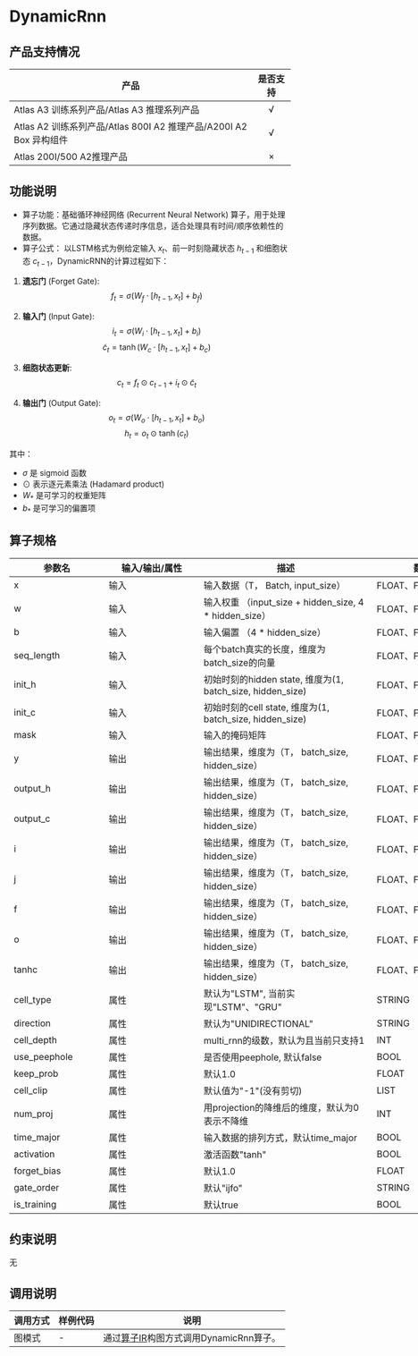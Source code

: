 # DynamicRnn

##  产品支持情况

| 产品 | 是否支持 |
| ---- | :----:|
|Atlas A3 训练系列产品/Atlas A3 推理系列产品|√|
|Atlas A2 训练系列产品/Atlas 800I A2 推理产品/A200I A2 Box 异构组件|√|
|Atlas 200I/500 A2推理产品|×|

## 功能说明

- 算子功能：基础循环神经网络 (Recurrent Neural Network) 算子，用于处理序列数据。它通过隐藏状态传递时序信息，适合处理具有时间/顺序依赖性的数据。
- 算子公式：
以LSTM格式为例给定输入 $x_t$、前一时刻隐藏状态 $h_{t-1}$ 和细胞状态 $c_{t-1}$，DynamicRNN的计算过程如下：

1. **遗忘门** (Forget Gate):
   $$f_t = \sigma(W_f \cdot [h_{t-1}, x_t] + b_f)$$

2. **输入门** (Input Gate):
   $$i_t = \sigma(W_i \cdot [h_{t-1}, x_t] + b_i)$$
   $$\tilde{c}_t = \tanh(W_c \cdot [h_{t-1}, x_t] + b_c)$$

3. **细胞状态更新**:
   $$c_t = f_t \odot c_{t-1} + i_t \odot \tilde{c}_t$$

4. **输出门** (Output Gate):
   $$o_t = \sigma(W_o \cdot [h_{t-1}, x_t] + b_o)$$
   $$h_t = o_t \odot \tanh(c_t)$$

其中：
- $\sigma$ 是 sigmoid 函数
- $\odot$ 表示逐元素乘法 (Hadamard product)
- $W_*$ 是可学习的权重矩阵
- $b_*$ 是可学习的偏置项

## 算子规格

<table style="undefined;table-layout: fixed; width: 1576px"><colgroup>
  <col style="width: 170px">
  <col style="width: 170px">
  <col style="width: 310px">
  <col style="width: 212px">
  <col style="width: 100px">
  </colgroup>
  <thead>
    <tr>
      <th>参数名</th>
      <th>输入/输出/属性</th>
      <th>描述</th>
      <th>数据类型</th>
      <th>数据格式</th>
    </tr></thead>
  <tbody>
    <tr>
      <td>x</td>
      <td>输入</td>
      <td>输入数据（T， Batch, input_size）</td>
      <td>FLOAT、FLOAT16</td>
      <td>ND</td>
    </tr>
    <tr>
      <td>w</td>
      <td>输入</td>
      <td>输入权重 （input_size + hidden_size, 4 * hidden_size）</td>
      <td>FLOAT、FLOAT16</td>
      <td>ND</td>
    </tr>
    <tr>
      <td>b</td>
      <td>输入</td>
      <td>输入偏置 （4 * hidden_size）</td>
      <td>FLOAT、FLOAT16</td>
      <td>ND</td>
    </tr>
    <tr>
      <td>seq_length</td>
      <td>输入</td>
      <td>每个batch真实的长度，维度为batch_size的向量</td>
      <td>FLOAT、FLOAT16</td>
      <td>ND</td>
    </tr>
    <tr>
      <td>init_h</td>
      <td>输入</td>
      <td>初始时刻的hidden state, 维度为(1, batch_size, hidden_size)</td>
      <td>FLOAT、FLOAT16</td>
      <td>ND</td>
    </tr>
    <tr>
      <td>init_c</td>
      <td>输入</td>
      <td>初始时刻的cell state, 维度为(1, batch_size, hidden_size)</td>
      <td>FLOAT、FLOAT16</td>
      <td>ND</td>
    </tr>
    <tr>
      <td>mask</td>
      <td>输入</td>
      <td>输入的掩码矩阵</td>
      <td>FLOAT、FLOAT16</td>
      <td>ND</td>
    </tr>
    <tr>
      <td>y</td>
      <td>输出</td>
      <td>输出结果，维度为（T， batch_size, hidden_size）</td>
      <td>FLOAT、FLOAT16</td>
      <td>ND</td>
    </tr>
    <tr>
      <td>output_h</td>
      <td>输出</td>
      <td>输出结果，维度为（T， batch_size, hidden_size）</td>
      <td>FLOAT、FLOAT16</td>
      <td>ND</td>
    </tr>
    <tr>
      <td>output_c</td>
      <td>输出</td>
      <td>输出结果，维度为（T， batch_size, hidden_size）</td>
      <td>FLOAT、FLOAT16</td>
      <td>ND</td>
    </tr>
    <tr>
      <td>i</td>
      <td>输出</td>
      <td>输出结果，维度为（T， batch_size, hidden_size）</td>
      <td>FLOAT、FLOAT16</td>
      <td>ND</td>
    </tr>
    <tr>
      <td>j</td>
      <td>输出</td>
      <td>输出结果，维度为（T， batch_size, hidden_size）</td>
      <td>FLOAT、FLOAT16</td>
      <td>ND</td>
    </tr>
    <tr>
      <td>f</td>
      <td>输出</td>
      <td>输出结果，维度为（T， batch_size, hidden_size）</td>
      <td>FLOAT、FLOAT16</td>
      <td>ND</td>
    </tr>
    <tr>
      <td>o</td>
      <td>输出</td>
      <td>输出结果，维度为（T， batch_size, hidden_size）</td>
      <td>FLOAT、FLOAT16</td>
      <td>ND</td>
    </tr>
    <tr>
      <td>tanhc</td>
      <td>输出</td>
      <td>输出结果，维度为（T， batch_size, hidden_size）</td>
      <td>FLOAT、FLOAT16</td>
      <td>ND</td>
    </tr>
    <tr>
      <td>cell_type</td>
      <td>属性</td>
      <td>默认为"LSTM", 当前实现"LSTM"、"GRU"</td>
      <td>STRING</td>
      <td>-</td>
    </tr>
    <tr>
      <td>direction</td>
      <td>属性</td>
      <td>默认为"UNIDIRECTIONAL"</td>
      <td>STRING</td>
      <td>-</td>
    </tr>
    <tr>
      <td>cell_depth</td>
      <td>属性</td>
      <td>multi_rnn的级数，默认为且当前只支持1</td>
      <td>INT</td>
      <td>-</td>
    </tr>
    <tr>
      <td>use_peephole</td>
      <td>属性</td>
      <td>是否使用peephole, 默认false</td>
      <td>BOOL</td>
      <td>-</td>
    </tr>
    <tr>
      <td>keep_prob</td>
      <td>属性</td>
      <td>默认1.0</td>
      <td>FLOAT</td>
      <td>-</td>
    </tr>
    <tr>
      <td>cell_clip</td>
      <td>属性</td>
      <td>默认值为"-1"(没有剪切)</td>
      <td>LIST</td>
      <td>-</td>
    </tr>
    <tr>
      <td>num_proj</td>
      <td>属性</td>
      <td>用projection的降维后的维度，默认为0表示不降维</td>
      <td>INT</td>
      <td>-</td>
    </tr>
    <tr>
      <td>time_major</td>
      <td>属性</td>
      <td>输入数据的排列方式，默认time_major</td>
      <td>BOOL</td>
      <td>-</td>
    </tr>
    <tr>
      <td>activation</td>
      <td>属性</td>
      <td>激活函数"tanh"</td>
      <td>BOOL</td>
      <td>-</td>
    </tr>
    <tr>
      <td>forget_bias</td>
      <td>属性</td>
      <td>默认1.0</td>
      <td>FLOAT</td>
      <td>-</td>
    </tr>
    <tr>
      <td>gate_order</td>
      <td>属性</td>
      <td>默认"ijfo"</td>
      <td>STRING</td>
      <td>-</td>
    </tr>
    <tr>
      <td>is_training</td>
      <td>属性</td>
      <td>默认true</td>
      <td>BOOL</td>
      <td>-</td>
    </tr>
  </tbody></table>


## 约束说明

无

## 调用说明

| 调用方式   | 样例代码           | 说明                                         |
| ---------------- | --------------------------- | --------------------------------------------------- |
| 图模式 |  - | 通过[算子IR](op_graph/dynamic_rnn_proto.h)构图方式调用DynamicRnn算子。         |

<!-- [test_geir_dynamic_rnn](examples/test_geir_dynamic_rnn.cpp) -->